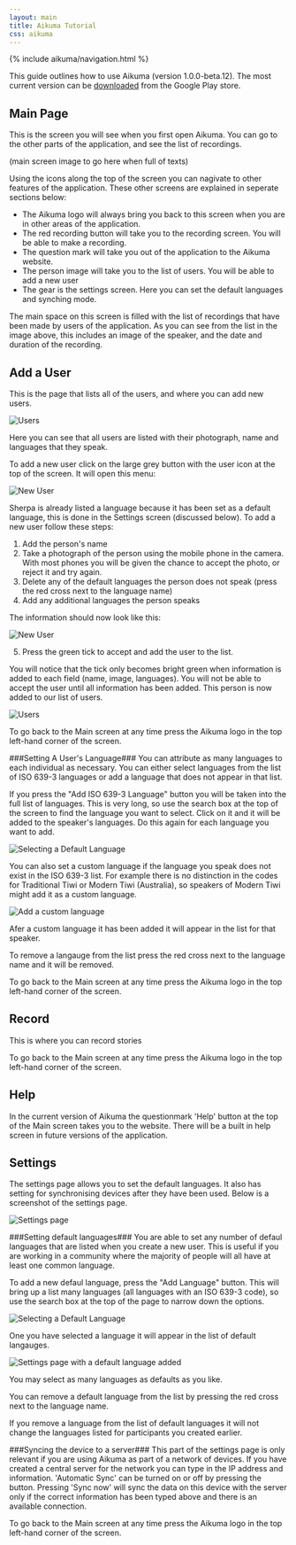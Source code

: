 ```yaml
---
layout: main
title: Aikuma Tutorial
css: aikuma
---
```

{% include aikuma/navigation.html %}



This guide outlines how to use Aikuma (version 1.0.0-beta.12). The most current version can be
[downloaded](https://play.google.com/store/apps/details?id=org.lp20.aikuma&amphl=en) from the Google Play store.


Main Page 
----------
This is the screen you will see when you first open Aikuma. You can go to the other parts of the application, and see the list of recordings. 

(main screen image to go here when full of texts)

Using the icons along the top of the screen you can nagivate to other features of the application. 
These other screens are explained in seperate sections below:

* The Aikuma logo will always bring you back to this screen when you are in other areas of the application. 
* The red recording button will take you to the recording screen. You will be able to make a recording.
* The question mark will take you out of the application to the Aikuma website.
* The person image will take you to the list of users. You will be able to add a new user
* The gear is the settings screen. Here you can set the default languages and synching mode.

The main space on this screen is filled with the list of recordings that have been made by users of the application. 
As you can see from the list in the image above, this includes an image of the speaker, and the date and duration of the recording. 


Add a User 
----------
This is the page that lists all of the users, and where you can add new users. 

![Users](/images/HowTo/Users.png)


Here you can see that all users are listed with their photograph, name and languages that they speak.

To add a new user click on the large grey button with the user icon at the top of the screen. It will open this menu:

![New User](/images/HowTo/NewUserEmpty.png)

Sherpa is already listed a language because it has been set as a default language, this is done in the Settings screen (discussed below). To add a new user follow these steps:

1. Add the person's name
2. Take a photograph of the person using the mobile phone in the camera. With most phones you will be given the chance to accept the photo, or reject it and try again.  
3. Delete any of the default languages the person does not speak (press the red cross next to the language name)
4. Add any additional languages the person speaks

The information should now look like this:

![New User](/images/HowTo/NewUserFull.png)

5. Press the green tick to accept and add the user to the list.

You will notice that the tick only becomes bright green when information is added to each field (name, image, languages). You will not be able to accept the user until all information has been added. This person is now added to our list of users. 

![Users](/images/HowTo/UsersNew.png)


To go back to the Main screen at any time press the Aikuma logo in the top left-hand corner of the screen.

###Setting A User's Language###
You can attribute as many languages to each individual as necessary. You can either select languages from the list of ISO 639-3 languages or add a language that does not appear in that list. 

If you press the "Add ISO 639-3 Language" button you will be taken into the full list of languages. This is very long, so use the search box at the top of the screen to find the language you want to select. Click on it and it will be added to the speaker's languages. Do this again for each language you want to add. 

![Selecting a Default Language](/images/HowTo/SettingsPageAddingLang.png)

You can also set a custom language if the language you speak does not exist in the ISO 639-3 list. For example there is no distinction in the codes for Traditional Tiwi or Modern Tiwi (Australia), so speakers of Modern Tiwi might add it as a custom language. 

![Add a custom language](/images/HowTo/AddCustom.png)


Afer a custom language it has been added it will appear in the list for that speaker.  

To remove a langauge from the list press the red cross next to the language name and it will be removed. 

To go back to the Main screen at any time press the Aikuma logo in the top left-hand corner of the screen.

Record 
----------
This is where you can record stories 

To go back to the Main screen at any time press the Aikuma logo in the top left-hand corner of the screen.

Help 
----------
In the current version of Aikuma the questionmark 'Help' button at the top of the Main screen takes you to the website. There will be a built in help screen in future versions of the application. 

Settings 
---------- 
The settings page allows you to set the default languages. It also has setting for synchronising devices after they have been used. Below is a screenshot of the settings page.

![Settings page](/images/HowTo/SettingsPage.png)  

###Setting default languages###
You are able to set any number of defaul languages that are listed when you create a new user. This is useful if you are working in a community where the majority of people will all have at least one common language. 

To add a new defaul language, press the "Add Language" button. This will bring up a list many languages (all languages with an ISO 639-3 code), so use the search box at the top of the page to narrow down the options.

![Selecting a Default Language](/images/HowTo/SettingsPageAddingLang.png)


One you have selected a language it will appear in the list of default langauges. 

![Settings page with a default language added](/images/HowTo/SettingsPageLangAdded.png)  


You may select as many languages as defaults as you like. 

You can remove a default language from the list by pressing the red cross next to the language name.

If you remove a language from the list of default languages it will not change the languages listed for participants you created earlier.

###Syncing the device to a server###
This part of the settings page is only relevant if you are using Aikuma as part of a network of devices. 
If you have created a central server for the network you can type in the IP address and information. 
'Automatic Sync' can be turned on or off by pressing the button. Pressing 'Sync now' will sync the data on this device with the server only if the correct information has been typed above and there is an available connection.

To go back to the Main screen at any time press the Aikuma logo in the top left-hand corner of the screen.

